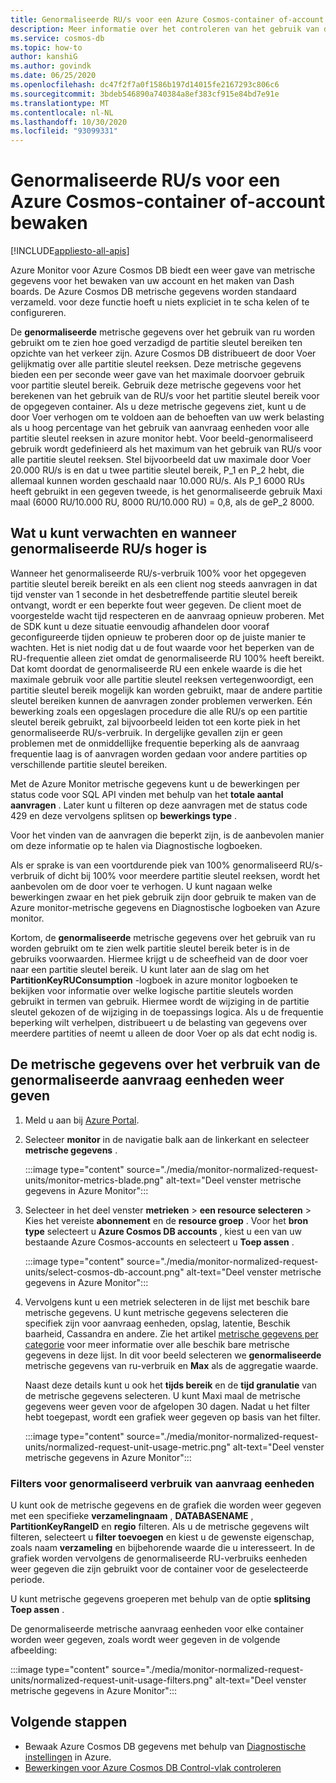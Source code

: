 ```yaml
---
title: Genormaliseerde RU/s voor een Azure Cosmos-container of-account bewaken
description: Meer informatie over het controleren van het gebruik van de genormaliseerde aanvraag eenheid van een bewerking in Azure Cosmos DB. Eigen aren van een Azure Cosmos DB-account kunnen begrijpen welke bewerkingen meer aanvraag eenheden gebruiken.
ms.service: cosmos-db
ms.topic: how-to
author: kanshiG
ms.author: govindk
ms.date: 06/25/2020
ms.openlocfilehash: dc47f2f7a0f1586b197d14015fe2167293c806c6
ms.sourcegitcommit: 3bdeb546890a740384a8ef383cf915e84bd7e91e
ms.translationtype: MT
ms.contentlocale: nl-NL
ms.lasthandoff: 10/30/2020
ms.locfileid: "93099331"
---
```

# <a name="how-to-monitor-normalized-rus-for-an-azure-cosmos-container-or-an-account"></a>Genormaliseerde RU/s voor een Azure Cosmos-container of-account bewaken
[!INCLUDE[appliesto-all-apis](includes/appliesto-all-apis.md)]

Azure Monitor voor Azure Cosmos DB biedt een weer gave van metrische gegevens voor het bewaken van uw account en het maken van Dash boards. De Azure Cosmos DB metrische gegevens worden standaard verzameld. voor deze functie hoeft u niets expliciet in te scha kelen of te configureren.

De **genormaliseerde** metrische gegevens over het gebruik van ru worden gebruikt om te zien hoe goed verzadigd de partitie sleutel bereiken ten opzichte van het verkeer zijn. Azure Cosmos DB distribueert de door Voer gelijkmatig over alle partitie sleutel reeksen. Deze metrische gegevens bieden een per seconde weer gave van het maximale doorvoer gebruik voor partitie sleutel bereik. Gebruik deze metrische gegevens voor het berekenen van het gebruik van de RU/s voor het partitie sleutel bereik voor de opgegeven container. Als u deze metrische gegevens ziet, kunt u de door Voer verhogen om te voldoen aan de behoeften van uw werk belasting als u hoog percentage van het gebruik van aanvraag eenheden voor alle partitie sleutel reeksen in azure monitor hebt. Voor beeld-genormaliseerd gebruik wordt gedefinieerd als het maximum van het gebruik van RU/s voor alle partitie sleutel reeksen. Stel bijvoorbeeld dat uw maximale door Voer 20.000 RU/s is en dat u twee partitie sleutel bereik, P_1 en P_2 hebt, die allemaal kunnen worden geschaald naar 10.000 RU/s. Als P_1 6000 RUs heeft gebruikt in een gegeven tweede, is het genormaliseerde gebruik Maxi maal (6000 RU/10.000 RU, 8000 RU/10.000 RU) = 0,8, als de geP_2 8000.

## <a name="what-to-expect-and-do-when-normalized-rus-is-higher"></a>Wat u kunt verwachten en wanneer genormaliseerde RU/s hoger is

Wanneer het genormaliseerde RU/s-verbruik 100% voor het opgegeven partitie sleutel bereik bereikt en als een client nog steeds aanvragen in dat tijd venster van 1 seconde in het desbetreffende partitie sleutel bereik ontvangt, wordt er een beperkte fout weer gegeven. De client moet de voorgestelde wacht tijd respecteren en de aanvraag opnieuw proberen. Met de SDK kunt u deze situatie eenvoudig afhandelen door vooraf geconfigureerde tijden opnieuw te proberen door op de juiste manier te wachten.  Het is niet nodig dat u de fout waarde voor het beperken van de RU-frequentie alleen ziet omdat de genormaliseerde RU 100% heeft bereikt. Dat komt doordat de genormaliseerde RU een enkele waarde is die het maximale gebruik voor alle partitie sleutel reeksen vertegenwoordigt, een partitie sleutel bereik mogelijk kan worden gebruikt, maar de andere partitie sleutel bereiken kunnen de aanvragen zonder problemen verwerken. Eén bewerking zoals een opgeslagen procedure die alle RU/s op een partitie sleutel bereik gebruikt, zal bijvoorbeeld leiden tot een korte piek in het genormaliseerde RU/s-verbruik. In dergelijke gevallen zijn er geen problemen met de onmiddellijke frequentie beperking als de aanvraag frequentie laag is of aanvragen worden gedaan voor andere partities op verschillende partitie sleutel bereiken. 

Met de Azure Monitor metrische gegevens kunt u de bewerkingen per status code voor SQL API vinden met behulp van het **totale aantal aanvragen** . Later kunt u filteren op deze aanvragen met de status code 429 en deze vervolgens splitsen op **bewerkings type** .  

Voor het vinden van de aanvragen die beperkt zijn, is de aanbevolen manier om deze informatie op te halen via Diagnostische logboeken.

Als er sprake is van een voortdurende piek van 100% genormaliseerd RU/s-verbruik of dicht bij 100% voor meerdere partitie sleutel reeksen, wordt het aanbevolen om de door voer te verhogen. U kunt nagaan welke bewerkingen zwaar en het piek gebruik zijn door gebruik te maken van de Azure monitor-metrische gegevens en Diagnostische logboeken van Azure monitor.

Kortom, de **genormaliseerde** metrische gegevens over het gebruik van ru worden gebruikt om te zien welk partitie sleutel bereik beter is in de gebruiks voorwaarden. Hiermee krijgt u de scheefheid van de door voer naar een partitie sleutel bereik. U kunt later aan de slag om het **PartitionKeyRUConsumption** -logboek in azure monitor logboeken te bekijken voor informatie over welke logische partitie sleutels worden gebruikt in termen van gebruik. Hiermee wordt de wijziging in de partitie sleutel gekozen of de wijziging in de toepassings logica. Als u de frequentie beperking wilt verhelpen, distribueert u de belasting van gegevens over meerdere partities of neemt u alleen de door Voer op als dat echt nodig is. 



## <a name="view-the-normalized-request-unit-consumption-metric"></a>De metrische gegevens over het verbruik van de genormaliseerde aanvraag eenheden weer geven

1. Meld u aan bij [Azure Portal](https://portal.azure.com/).

2. Selecteer **monitor** in de navigatie balk aan de linkerkant en selecteer **metrische gegevens** .

   :::image type="content" source="./media/monitor-normalized-request-units/monitor-metrics-blade.png" alt-text="Deel venster metrische gegevens in Azure Monitor":::

3. Selecteer in het deel venster **metrieken** > **een resource selecteren** > Kies het vereiste **abonnement** en de **resource groep** . Voor het **bron type** selecteert u **Azure Cosmos DB accounts** , kiest u een van uw bestaande Azure Cosmos-accounts en selecteert u **Toep assen** .

   :::image type="content" source="./media/monitor-normalized-request-units/select-cosmos-db-account.png" alt-text="Deel venster metrische gegevens in Azure Monitor":::

4. Vervolgens kunt u een metriek selecteren in de lijst met beschik bare metrische gegevens. U kunt metrische gegevens selecteren die specifiek zijn voor aanvraag eenheden, opslag, latentie, Beschik baarheid, Cassandra en andere. Zie het artikel [metrische gegevens per categorie](monitor-cosmos-db-reference.md) voor meer informatie over alle beschik bare metrische gegevens in deze lijst. In dit voor beeld selecteren we **genormaliseerde** metrische gegevens van ru-verbruik en **Max** als de aggregatie waarde.

   Naast deze details kunt u ook het **tijds bereik** en de **tijd granulatie** van de metrische gegevens selecteren. U kunt Maxi maal de metrische gegevens weer geven voor de afgelopen 30 dagen.  Nadat u het filter hebt toegepast, wordt een grafiek weer gegeven op basis van het filter.

   :::image type="content" source="./media/monitor-normalized-request-units/normalized-request-unit-usage-metric.png" alt-text="Deel venster metrische gegevens in Azure Monitor":::

### <a name="filters-for-normalized-request-unit-consumption"></a>Filters voor genormaliseerd verbruik van aanvraag eenheden

U kunt ook de metrische gegevens en de grafiek die worden weer gegeven met een specifieke **verzamelingnaam** , **DATABASENAME** , **PartitionKeyRangeID** en **regio** filteren. Als u de metrische gegevens wilt filteren, selecteert u **filter toevoegen** en kiest u de gewenste eigenschap, zoals naam **verzameling** en bijbehorende waarde die u interesseert. In de grafiek worden vervolgens de genormaliseerde RU-verbruiks eenheden weer gegeven die zijn gebruikt voor de container voor de geselecteerde periode.  

U kunt metrische gegevens groeperen met behulp van de optie **splitsing Toep assen** .  

De genormaliseerde metrische aanvraag eenheden voor elke container worden weer gegeven, zoals wordt weer gegeven in de volgende afbeelding:

:::image type="content" source="./media/monitor-normalized-request-units/normalized-request-unit-usage-filters.png" alt-text="Deel venster metrische gegevens in Azure Monitor":::

## <a name="next-steps"></a>Volgende stappen

* Bewaak Azure Cosmos DB gegevens met behulp van [Diagnostische instellingen](cosmosdb-monitor-resource-logs.md) in Azure.
* [Bewerkingen voor Azure Cosmos DB Control-vlak controleren](audit-control-plane-logs.md)

